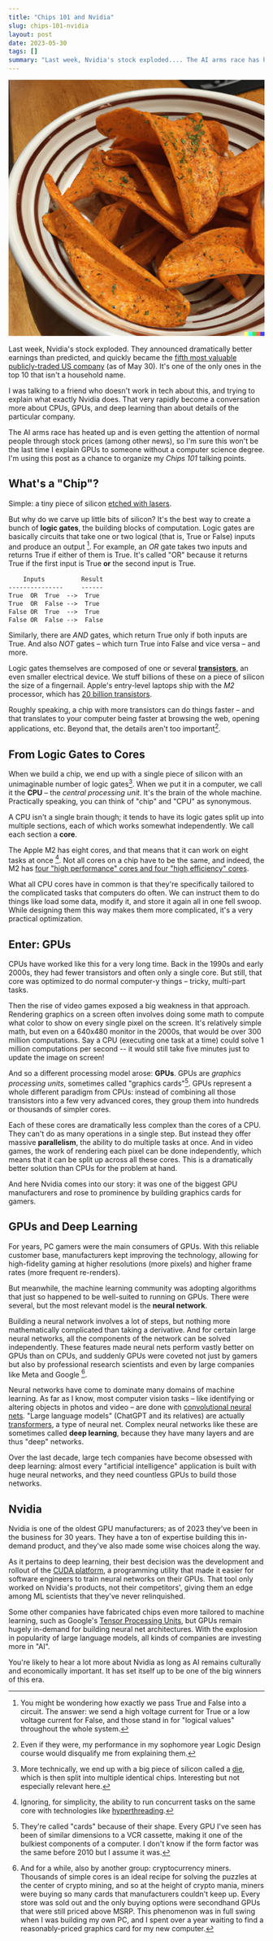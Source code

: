 ```yaml
---
title: "Chips 101 and Nvidia"
slug: chips-101-nvidia
layout: post
date: 2023-05-30
tags: []
summary: "Last week, Nvidia's stock exploded.... The AI arms race has heated up and is even getting the attention of normal people through stock prices (among other news), so I'm sure this won't be the last time I explain GPUs to someone without a computer science degree. I'm using this post as a chance to organize my *Chips 101* talking points."
---
```


![Dall-E's take on "Chips"](chips.png)


Last week, Nvidia's stock exploded.
They announced dramatically better earnings than predicted, and quickly became the [fifth most valuable publicly-traded US company](https://en.wikipedia.org/wiki/List_of_public_corporations_by_market_capitalization) (as of May 30).
It's one of the only ones in the top 10 that isn't a household name.

I was talking to a friend who doesn't work in tech about this, and trying to explain what exactly Nvidia does.
That very rapidly become a conversation more about CPUs, GPUs, and deep learning than about details of the particular company.

The AI arms race has heated up and is even getting the attention of normal people through stock prices (among other news), so I'm sure this won't be the last time I explain GPUs to someone without a computer science degree.
I'm using this post as a chance to organize my *Chips 101* talking points.

## What's a "Chip"?

Simple: a tiny piece of silicon [etched with lasers](https://en.wikipedia.org/wiki/Photolithography).

But why do we carve up little bits of silicon?
It's the best way to create a bunch of **logic gates**, the building blocks of computation.
Logic gates are basically circuits that take one or two logical (that is, True or False) inputs and produce an output [^1].
For example, an *OR* gate takes two inputs and returns True if either of them is True.
It's called "OR" because it returns True if the first input is True **or** the second input is True.

```
    Inputs          Result
---------------     ------
True  OR  True  -->  True
True  OR  False -->  True
False OR  True  -->  True
False OR  False -->  False
```

Similarly, there are *AND* gates, which return True only if both inputs are True.
And also *NOT* gates – which turn True into False and vice versa – and more.

Logic gates themselves are composed of one or several [**transistors**](https://en.wikipedia.org/wiki/Transistor), an even smaller electrical device.
We stuff billions of these on a piece of silicon the size of a fingernail.
Apple's entry-level laptops ship with the *M2* processor, which has [20 billion transistors](https://www.notebookcheck.net/Apple-M2-Processor-Benchmarks-and-Specs.632312.0.html).

Roughly speaking, a chip with more transistors can do things faster – and that translates to your computer being faster at browsing the web, opening applications, etc.
Beyond that, the details aren't too important[^2].

## From Logic Gates to Cores

When we build a chip, we end up with a single piece of silicon with an unimaginable number of logic gates[^3].
When we put it in a computer, we call it the **CPU** – the *central processing unit*.
It's the brain of the whole machine.
Practically speaking, you can think of "chip" and "CPU" as synonymous.

A CPU isn't a single brain though;
it tends to have its logic gates split up into multiple sections, each of which works somewhat independently.
We call each section a **core**.

The Apple M2 has eight cores, and that means that it can work on eight tasks at once [^4].
Not all cores on a chip have to be the same, and indeed, the M2 has [four "high performance" cores and four "high efficiency" cores](https://www.anandtech.com/show/17431/apple-announces-m2-soc-apple-silicon-updated-for-2022).

What all CPU cores have in common is that they're specifically tailored to the complicated tasks that computers do often.
We can instruct them to do things like load some data, modify it, and store it again all in one fell swoop.
While designing them this way makes them more complicated, it's a very practical optimization.

## Enter: GPUs

CPUs have worked like this for a very long time.
Back in the 1990s and early 2000s, they had fewer transistors and often only a single core.
But still, that core was optimized to do normal computer-y things – tricky, multi-part tasks.

Then the rise of video games exposed a big weakness in that approach.
Rendering graphics on a screen often involves doing some math to compute what color to show on every single pixel on the screen.
It's relatively simple math, but even on a 640x480 monitor in the 2000s, that would be over 300 million computations.
Say a CPU (executing one task at a time) could solve 1 million computations per second -- it would still take five minutes just to update the image on screen!

And so a different processing model arose: **GPUs**.
GPUs are *graphics processing units*, sometimes called "graphics cards"[^5].
GPUs represent a whole different paradigm from CPUs: instead of combining all those transistors into a few very advanced cores, they group them into hundreds or thousands of simpler cores.

Each of these cores are dramatically less complex than the cores of a CPU.
They can't do as many operations in a single step.
But instead they offer massive **parallelism**, the ability to do multiple tasks at once.
And in video games, the work of rendering each pixel can be done independently, which means that it can be split up across all these cores.
This is a dramatically better solution than CPUs for the problem at hand.

And here Nvidia comes into our story: it was one of the biggest GPU manufacturers and rose to prominence by building graphics cards for gamers.

## GPUs and Deep Learning

For years, PC gamers were the main consumers of GPUs.
With this reliable customer base, manufacturers kept improving the technology, allowing for high-fidelity gaming at higher resolutions (more pixels) and higher frame rates (more frequent re-renders).

But meanwhile, the machine learning community was adopting algorithms that just so happened to be well-suited to running on GPUs.
There were several, but the most relevant model is the **neural network**.

Building a neural network involves a lot of steps, but nothing more mathematically complicated than taking a derivative.
And for certain large neural networks, all the components of the network can be solved independently.
These features made neural nets perform vastly better on GPUs than on CPUs, and suddenly GPUs were coveted not just by gamers but also by professional research scientists and even by large companies like Meta and Google [^6].

Neural networks have come to dominate many domains of machine learning.
As far as I know, most computer vision tasks – like identifying or altering objects in photos and video – are done with [convolutional neural nets](https://en.wikipedia.org/wiki/Convolutional_neural_network).
"Large language models" (ChatGPT and its relatives) are actually [transformers](https://en.wikipedia.org/wiki/Transformer_(machine_learning_model)), a type of neural net.
Complex neural networks like these are sometimes called **deep learning**, because they have many layers and are thus "deep" networks.

Over the last decade, large tech companies have become obsessed with deep learning: almost every "artificial intelligence" application is built with huge neural networks, and they need countless GPUs to build those networks.

## Nvidia

Nvidia is one of the oldest GPU manufacturers; as of 2023 they've been in the business for 30 years.
They have a ton of expertise building this in-demand product, and they've also made some wise choices along the way.

As it pertains to deep learning, their best decision was the development and rollout of the [CUDA platform](https://en.wikipedia.org/wiki/CUDA), a programming utility that made it easier for software engineers to train neural networks on their GPUs.
That tool only worked on Nvidia's products, not their competitors', giving them an edge among ML scientists that they've never relinquished.

Some other companies have fabricated chips even more tailored to machine learning, such as Google's [Tensor Processing Units](https://en.wikipedia.org/wiki/Tensor_Processing_Unit), but GPUs remain hugely in-demand for building neural net architectures.
With the explosion in popularity of large language models, all kinds of companies are investing more in "AI".

You're likely to hear a lot more about Nvidia as long as AI remains culturally and economically important.
It has set itself up to be one of the big winners of this era.


[^1]: You might be wondering how exactly we pass True and False into a circuit. The answer: we send a high voltage current for True or a low voltage current for False, and those stand in for "logical values" throughout the whole system.
[^2]: Even if they were, my performance in my sophomore year Logic Design course would disqualify me from explaining them.
[^3]: More technically, we end up with a big piece of silicon called a [die](https://en.wikipedia.org/wiki/Die_(integrated_circuit)), which is then split into multiple identical chips. Interesting but not especially relevant here.
[^4]: Ignoring, for simplicity, the ability to run concurrent tasks on the same core with technologies like [hyperthreading](https://en.wikipedia.org/wiki/Hyper-threading).
[^5]: They're called "cards" because of their shape. Every GPU I've seen has been of similar dimensions to a VCR cassette, making it one of the bulkiest components of a computer. I don't know if the form factor was the same before 2010 but I assume it was.
[^6]: And for a while, also by another group: cryptocurrency miners. Thousands of simple cores is an ideal recipe for solving the puzzles at the center of crypto mining, and so at the height of crypto mania, miners were buying so many cards that manufacturers couldn't keep up. Every store was sold out and the only buying options were secondhand GPUs that were still priced above MSRP. This phenomenon was in full swing when I was building my own PC, and I spent over a year waiting to find a reasonably-priced graphics card for my new computer.